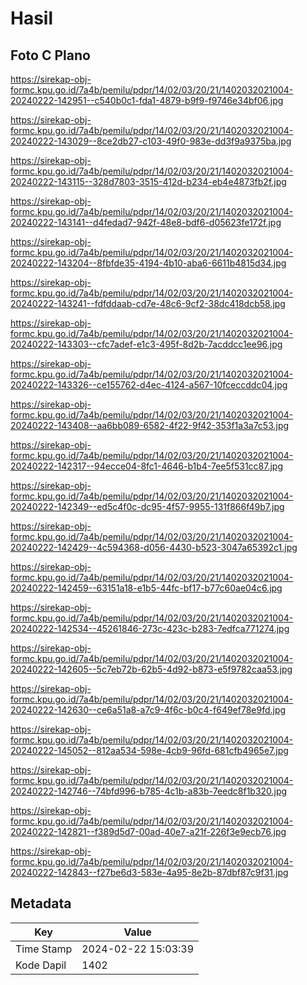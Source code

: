 # Hasil

## Foto C Plano

https://sirekap-obj-formc.kpu.go.id/7a4b/pemilu/pdpr/14/02/03/20/21/1402032021004-20240222-142951--c540b0c1-fda1-4879-b9f9-f9746e34bf06.jpg

https://sirekap-obj-formc.kpu.go.id/7a4b/pemilu/pdpr/14/02/03/20/21/1402032021004-20240222-143029--8ce2db27-c103-49f0-983e-dd3f9a9375ba.jpg

https://sirekap-obj-formc.kpu.go.id/7a4b/pemilu/pdpr/14/02/03/20/21/1402032021004-20240222-143115--328d7803-3515-412d-b234-eb4e4873fb2f.jpg

https://sirekap-obj-formc.kpu.go.id/7a4b/pemilu/pdpr/14/02/03/20/21/1402032021004-20240222-143141--d4fedad7-942f-48e8-bdf6-d05623fe172f.jpg

https://sirekap-obj-formc.kpu.go.id/7a4b/pemilu/pdpr/14/02/03/20/21/1402032021004-20240222-143204--8fbfde35-4194-4b10-aba6-6611b4815d34.jpg

https://sirekap-obj-formc.kpu.go.id/7a4b/pemilu/pdpr/14/02/03/20/21/1402032021004-20240222-143241--fdfddaab-cd7e-48c6-9cf2-38dc418dcb58.jpg

https://sirekap-obj-formc.kpu.go.id/7a4b/pemilu/pdpr/14/02/03/20/21/1402032021004-20240222-143303--cfc7adef-e1c3-495f-8d2b-7acddcc1ee96.jpg

https://sirekap-obj-formc.kpu.go.id/7a4b/pemilu/pdpr/14/02/03/20/21/1402032021004-20240222-143326--ce155762-d4ec-4124-a567-10fceccddc04.jpg

https://sirekap-obj-formc.kpu.go.id/7a4b/pemilu/pdpr/14/02/03/20/21/1402032021004-20240222-143408--aa6bb089-6582-4f22-9f42-353f1a3a7c53.jpg

https://sirekap-obj-formc.kpu.go.id/7a4b/pemilu/pdpr/14/02/03/20/21/1402032021004-20240222-142317--94ecce04-8fc1-4646-b1b4-7ee5f531cc87.jpg

https://sirekap-obj-formc.kpu.go.id/7a4b/pemilu/pdpr/14/02/03/20/21/1402032021004-20240222-142349--ed5c4f0c-dc95-4f57-9955-131f866f49b7.jpg

https://sirekap-obj-formc.kpu.go.id/7a4b/pemilu/pdpr/14/02/03/20/21/1402032021004-20240222-142429--4c594368-d056-4430-b523-3047a65392c1.jpg

https://sirekap-obj-formc.kpu.go.id/7a4b/pemilu/pdpr/14/02/03/20/21/1402032021004-20240222-142459--63151a18-e1b5-44fc-bf17-b77c60ae04c6.jpg

https://sirekap-obj-formc.kpu.go.id/7a4b/pemilu/pdpr/14/02/03/20/21/1402032021004-20240222-142534--45261846-273c-423c-b283-7edfca771274.jpg

https://sirekap-obj-formc.kpu.go.id/7a4b/pemilu/pdpr/14/02/03/20/21/1402032021004-20240222-142605--5c7eb72b-62b5-4d92-b873-e5f9782caa53.jpg

https://sirekap-obj-formc.kpu.go.id/7a4b/pemilu/pdpr/14/02/03/20/21/1402032021004-20240222-142630--ce6a51a8-a7c9-4f6c-b0c4-f649ef78e9fd.jpg

https://sirekap-obj-formc.kpu.go.id/7a4b/pemilu/pdpr/14/02/03/20/21/1402032021004-20240222-145052--812aa534-598e-4cb9-96fd-681cfb4965e7.jpg

https://sirekap-obj-formc.kpu.go.id/7a4b/pemilu/pdpr/14/02/03/20/21/1402032021004-20240222-142746--74bfd996-b785-4c1b-a83b-7eedc8f1b320.jpg

https://sirekap-obj-formc.kpu.go.id/7a4b/pemilu/pdpr/14/02/03/20/21/1402032021004-20240222-142821--f389d5d7-00ad-40e7-a21f-226f3e9ecb76.jpg

https://sirekap-obj-formc.kpu.go.id/7a4b/pemilu/pdpr/14/02/03/20/21/1402032021004-20240222-142843--f27be6d3-583e-4a95-8e2b-87dbf87c9f31.jpg


## Metadata

| Key        | Value               |
| ---------- | ------------------- |
| Time Stamp | 2024-02-22 15:03:39 |
| Kode Dapil | 1402                |



